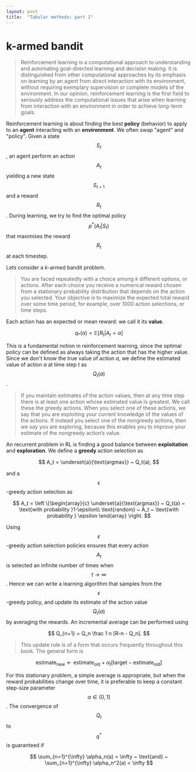 ```yaml
---
layout: post
title:  "Tabular methods: part 1"
---
```


# k-armed bandit

> Reinforcement learning is a computational approach to understanding and automating goal-directed learning and decision making. It is distinguished from other computational approaches by its emphasis on learning by an agent from direct interaction with its environment, without requiring exemplary supervision or complete models of the environment. In our opinion, reinforcement learning is the first field to seriously address the computational issues that arise when learning from interaction with an environment in order to achieve long-term goals.

Reinforcement learning is about finding the best **policy** (behavior) to apply to an **agent** interacting with an **environment**. We often swap "agent" and "policy". Given a state $$S_t$$, an agent perform an action $$A_t$$ yielding a new state $$S_{t+1}$$ and a reward $$R_t$$. During learning, we try to find the optimal policy $$p^*(A_t \vert S_t)$$ that maximises the reward $$R_t$$ at each timestep.

Lets consider a *k*-armed bandit problem. 

> You are faced repeatedly with a choice among *k* different options, or actions. After each choice you receive a numerical reward chosen from a stationary probability distribution that depends on the action you selected. Your objective is to maximize the expected total reward over some time period, for example, over 1000 action selections, or  time steps.

Each action has an expected or mean reward: we call it its **value**.

$$
q_*(a) = \mathbb E [R_t \vert A_t = a]
$$

This is a fundamental notion in reinforcement learning, since the optimal policy can be defined as always taking the action that has the higher value. Since we don't know the true value of action *a*, we define the estimated value of action *a* at time step *t* as $$Q_t(a)$$.

> If you maintain estimates of the action values, then at any time step there is at least one action whose estimated value is greatest. We call these the greedy actions. When you select one of these actions, we say that you are exploiting your current knowledge of the values of the actions. If instead you select one of the nongreedy actions, then we say you are exploring, because this enables you to improve your estimate of the nongreedy action’s value.

An recurrent problem in RL is finding a good balance between **exploitation** and **exploration**. We define a **greedy** action selection as

$$
A_t = \underset{a}{\text{argmax}} ~ Q_t(a),
$$

and a $$\epsilon$$-greedy action selection as

$$
A_t = \left \{\begin{array}{c}
\underset{a}{\text{argmax}} ~ Q_t(a) ~ \text{with probability }1-\epsilon\\
\text{random} ~ A_t ~ \text{with probability } \epsilon
\end{array} \right.
$$

Using $$\epsilon$$-greedy action selection policies ensures that every action $$A_t$$ is selected an infinite number of times when $$t \rightarrow \infty$$. Hence we can write a learning algorithm that samples from the $$\epsilon$$-greedy policy, and update its estimate of the action value $$Q_t(a)$$ by averaging the rewards. An incremental average can be performed using 

$$
Q_{n+1} = Q_n \frac 1 n [R-n - Q_n].
$$

> This update rule is of a form that occurs frequently throughout this book. The general form is

$$
\text{estimate}_\text{new} \leftarrow \text{estimate}_\text{old} + \alpha_t [\text{target} - \text{estimate}_\text{old}]
$$

For this stationary problem, a simple average is appropriate, but when the reward probabilities change over time, it is preferable to keep a constant step-size parameter $$\alpha \in (0,1]$$. The convergence of $$Q_t$$ to $$q^*$$ is guaranteed if

$$
\sum_{n=1}^{\infty} \alpha_n(a) = \infty ~ \text{and} ~ \sum_{n=1}^{\infty} \alpha_n^2(a) < \infty
$$